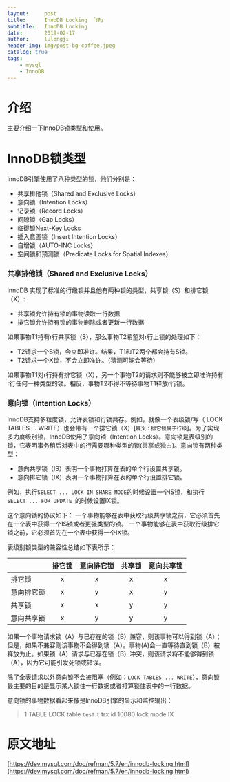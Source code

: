 ```yaml
---
layout:     post
title:      InnoDB Locking 「译」
subtitle:   InnoDB Locking 
date:       2019-02-17
author:     lulongji
header-img: img/post-bg-coffee.jpeg
catalog: true
tags:
    - mysql
    - InnoDB
---
```



# 介绍

主要介绍一下InnoDB锁类型和使用。

# InnoDB锁类型

InnoDB引擎使用了八种类型的锁，他们分别是：

- 共享排他锁（Shared and Exclusive Locks）
- 意向锁（Intention Locks）
- 记录锁（Record Locks）
- 间隙锁（Gap Locks）
- 临键锁Next-Key Locks
- 插入意图锁（Insert Intention Locks）
- 自增锁（AUTO-INC Locks）
- 空间锁和预测锁（Predicate Locks for Spatial Indexes）


### 共享排他锁（Shared and Exclusive Locks）
InnoDB 实现了标准的行级锁并且他有两种锁的类型，共享锁（S）和排它锁（X）:

- 共享锁允许持有锁的事物读取一行数据
- 排它锁允许持有锁的事物删除或者更新一行数据

如果事物T1持有r行共享锁（S），那么事物T2希望对r行上锁的处理如下：

- T2请求一个S锁，会立即准许。结果，T1和T2两个都会持有S锁。
- T2请求一个X锁，不会立即准许。（猜测可能会等待）

如果事物T1对r行持有排它锁（X），另一个事物T2的请求则不能够被立即准许持有r行任何一种类型的锁。相反，事物T2不得不等待事物T1释放r行锁。


### 意向锁（Intention Locks）

InnoDB支持多粒度锁，允许表锁和行锁共存。例如，就像一个表级锁/写（ LOCK TABLES ... WRITE）也会带有一个排它锁（X）[```释义：排它锁属于行级```]。为了实现多力度级别锁，InnoDB使用了意向锁（Intention Locks）。意向锁是表级别的锁，它表明事务稍后对表中的行需要哪种类型的锁(共享或独占)。意向锁有两种类型：

- 意向共享锁（IS）表明一个事物打算在表的单个行设置共享锁。
- 意向排它锁（IX）表明一个事物打算在表的单个行设置排它锁。

例如，执行```SELECT ... LOCK IN SHARE MODE```的时候设置一个IS锁，和执行 ```SELECT ... FOR UPDATE ```的时候设置IX锁。

这个意向锁的协议如下：
一个事物能够在表中获取行级共享锁之前，它必须首先在一个表中获得一个IS锁或者更强类型的锁。
一个事物能够在表中获取行级排它锁之前，它必须首先在一个表中获得一个IX锁。

表级别锁类型的兼容性总结如下表所示：

||排它锁|意向排它锁|共享锁|意向共享锁|
---|:--:|:--:|:--:|:--:|
|排它锁|x|x|x|x|
|意向排它锁|x|y|x|y|
|共享锁|x|x|y|y|
|意向共享锁|x|y|y|y|

如果一个事物请求锁（A）与已存在的锁（B）兼容，则该事物可以得到锁（A）；但是，如果不兼容则该事物不会得到锁（A）。事物(A)会一直等待直到锁（B）被释放为止。如果锁（A）请求与已存在锁（B）冲突，则该请求将不能够得到锁（A），因为它可能引发死锁或错误。

除了全表请求以外意向锁不会被阻塞（例如：```LOCK TABLES ... WRITE```），意向锁最主要的目的是显示某人锁住一行数据或者打算锁住表中的一行数据。

意向锁的事物数据看起来像是InnoDB引擎的显示和监控输出：

>1 
    TABLE LOCK table `test`.`t` trx id 10080 lock mode IX







# 原文地址

[https://dev.mysql.com/doc/refman/5.7/en/innodb-locking.html](https://dev.mysql.com/doc/refman/5.7/en/innodb-locking.html)